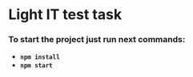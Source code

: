 # Light IT test task

### To start the project just run next commands:
  - **`npm install`**
  - **`npm start`**
